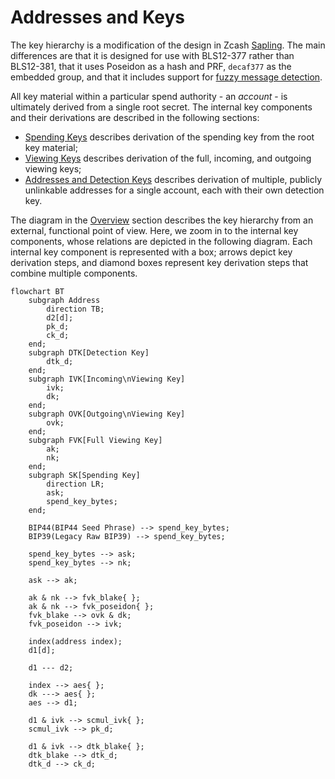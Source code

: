 # Addresses and Keys

The key hierarchy is a modification of the design in Zcash [Sapling].  The main
differences are that it is designed for use with BLS12-377 rather than
BLS12-381, that it uses Poseidon as a hash and PRF, `decaf377` as the embedded
group, and that it includes support for [fuzzy message
detection](../crypto/fmd.md).

All key material within a particular spend authority - an *account* - is ultimately derived from
a single root secret.  The internal key components and their derivations are
described in the following sections:

* [Spending Keys](./addresses_keys/spend_key.md) describes derivation of the
  spending key from the root key material;
* [Viewing Keys](./addresses_keys/viewing_keys.md) describes derivation of the full, incoming, and outgoing viewing keys;
* [Addresses and Detection Keys](./addresses_keys/addresses.md) describes derivation of multiple, publicly unlinkable addresses for a single account, each with their own detection key.

The diagram in the [Overview](../concepts/addresses_keys.md) section describes
the key hierarchy from an external, functional point of view.  Here, we zoom in
to the internal key components, whose relations are depicted in the following
diagram.  Each internal key component is represented with a box; arrows depict
key derivation steps, and diamond boxes represent key derivation steps that
combine multiple components.

```mermaid
flowchart BT
    subgraph Address
        direction TB;
        d2[d];
        pk_d;
        ck_d;
    end;
    subgraph DTK[Detection Key]
        dtk_d;
    end;
    subgraph IVK[Incoming\nViewing Key]
        ivk;
        dk;
    end;
    subgraph OVK[Outgoing\nViewing Key]
        ovk;
    end;
    subgraph FVK[Full Viewing Key]
        ak;
        nk;
    end;
    subgraph SK[Spending Key]
        direction LR;
        ask;
        spend_key_bytes;
    end;

    BIP44(BIP44 Seed Phrase) --> spend_key_bytes;
    BIP39(Legacy Raw BIP39) --> spend_key_bytes;

    spend_key_bytes --> ask;
    spend_key_bytes --> nk;

    ask --> ak;

    ak & nk --> fvk_blake{ };
    ak & nk --> fvk_poseidon{ };
    fvk_blake --> ovk & dk;
    fvk_poseidon --> ivk;

    index(address index);
    d1[d];

    d1 --- d2;

    index --> aes{ };
    dk ---> aes{ };
    aes --> d1;

    d1 & ivk --> scmul_ivk{ };
    scmul_ivk --> pk_d;

    d1 & ivk --> dtk_blake{ };
    dtk_blake --> dtk_d;
    dtk_d --> ck_d;
```


[Sapling]: https://zips.z.cash/protocol/protocol.pdf
